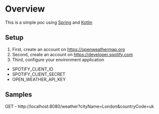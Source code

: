 # Overview

This is a simple poc using [Spring] and [Kotlin]

## Setup

1. First, create an account on https://openweathermap.org
2. Second, create an account on https://developer.spotify.com
3. Third, configure your environment application
* SPOTIFY_CLIENT_ID
* SPOTIFY_CLIENT_SECRET
* OPEN_WEATHER_API_KEY

[Spring]:https://spring.io
[Kotlin]:https://kotlinlang.org

## Samples

GET - http://localhost:8080/weather?cityName=London&countryCode=uk